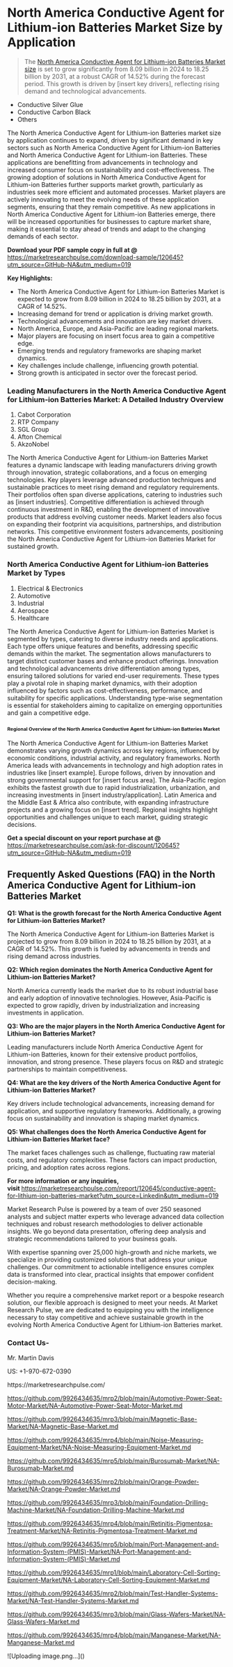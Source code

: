 <h1>North America Conductive Agent for Lithium-ion Batteries Market&nbsp;Size by Application</h1><blockquote><p>The <a href="https://marketresearchpulse.com/download-sample/120645?utm_source=GitHub-NA&amp;utm_medium=019">North America Conductive Agent for Lithium-ion Batteries Market size</a> is set to grow significantly from 8.09 billion in 2024 to 18.25 billion by 2031, at a robust CAGR of 14.52% during the forecast period. This growth is driven by [insert key drivers], reflecting rising demand and technological advancements.</p></blockquote><ul><li>Conductive Silver Glue<li> Conductive Carbon Black<li> Others</li></ul><p>The North America Conductive Agent for Lithium-ion Batteries market size by application continues to expand, driven by significant demand in key sectors such as North America Conductive Agent for Lithium-ion Batteries and North America Conductive Agent for Lithium-ion Batteries. These applications are benefitting from advancements in technology and increased consumer focus on sustainability and cost-effectiveness. The growing adoption of solutions in North America Conductive Agent for Lithium-ion Batteries further supports market growth, particularly as industries seek more efficient and automated processes. Market players are actively innovating to meet the evolving needs of these application segments, ensuring that they remain competitive. As new applications in North America Conductive Agent for Lithium-ion Batteries emerge, there will be increased opportunities for businesses to capture market share, making it essential to stay ahead of trends and adapt to the changing demands of each sector.</p><p><strong>Download your PDF sample copy in full at @ </strong><a href="https://marketresearchpulse.com/download-sample/120645?utm_source=GitHub-NA&amp;utm_medium=019">https://marketresearchpulse.com/download-sample/120645?utm_source=GitHub-NA&amp;utm_medium=019</a></p><p><strong>Key Highlights: </strong></p><ul><li>The North America Conductive Agent for Lithium-ion Batteries Market is expected to grow from 8.09 billion in 2024 to 18.25 billion by 2031, at a CAGR of 14.52%.</li><li>Increasing demand for trend or application is driving market growth.</li><li>Technological advancements and innovation are key market drivers.</li><li>North America, Europe, and Asia-Pacific are leading regional markets.</li><li>Major players are focusing on insert focus area to gain a competitive edge.</li><li>Emerging trends and regulatory frameworks are shaping market dynamics.</li><li>Key challenges include challenge, influencing growth potential.</li><li>Strong growth is anticipated in sector over the forecast period.</li></ul><h3>Leading Manufacturers in the North America Conductive Agent for Lithium-ion Batteries Market: A Detailed Industry Overview</h3><ol><li>Cabot Corporation</li><li>RTP Company</li><li>SGL Group</li><li>Afton Chemical</li><li>AkzoNobel</li></ol><div class="flex max-w-full flex-col flex-grow"><div class="min-h-8 text-message flex w-full flex-col items-end gap-2 whitespace-normal break-words [.text-message+&amp;]:mt-5" dir="auto" data-message-author-role="assistant" data-message-id="fd8432e4-4910-450d-b182-61b7bfb0a01f" data-message-model-slug="gpt-4o"><div class="flex w-full flex-col gap-1 empty:hidden first:pt-[3px]"><div class="markdown prose w-full break-words dark:prose-invert light"><p>The North America Conductive Agent for Lithium-ion Batteries Market features a dynamic landscape with leading manufacturers driving growth through innovation, strategic collaborations, and a focus on emerging technologies. Key players leverage advanced production techniques and sustainable practices to meet rising demand and regulatory requirements. Their portfolios often span diverse applications, catering to industries such as [insert industries]. Competitive differentiation is achieved through continuous investment in R&amp;D, enabling the development of innovative products that address evolving customer needs. Market leaders also focus on expanding their footprint via acquisitions, partnerships, and distribution networks. This competitive environment fosters advancements, positioning the North America Conductive Agent for Lithium-ion Batteries Market for sustained growth.</p></div></div></div></div><h3>North America Conductive Agent for Lithium-ion Batteries Market by Types</h3><ol><li>Electrical & Electronics<li> Automotive<li> Industrial<li> Aerospace<li> Healthcare</li></ol><div class="flex max-w-full flex-col flex-grow"><div class="min-h-8 text-message flex w-full flex-col items-end gap-2 whitespace-normal break-words [.text-message+&amp;]:mt-5" dir="auto" data-message-author-role="assistant" data-message-id="084470be-0bb7-4664-bddf-5156b4f41249" data-message-model-slug="gpt-4o-mini"><div class="flex w-full flex-col gap-1 empty:hidden first:pt-[3px]"><div class="markdown prose w-full break-words dark:prose-invert light"><p>The North America Conductive Agent for Lithium-ion Batteries Market is segmented by types, catering to diverse industry needs and applications. Each type offers unique features and benefits, addressing specific demands within the market. The segmentation allows manufacturers to target distinct customer bases and enhance product offerings. Innovation and technological advancements drive differentiation among types, ensuring tailored solutions for varied end-user requirements. These types play a pivotal role in shaping market dynamics, with their adoption influenced by factors such as cost-effectiveness, performance, and suitability for specific applications. Understanding type-wise segmentation is essential for stakeholders aiming to capitalize on emerging opportunities and gain a competitive edge.</p></div></div></div></div><h3><span style="font-size: 11px;">Regional Overview of the North America Conductive Agent for Lithium-ion Batteries Market</span></h3><div class="flex max-w-full flex-col flex-grow"><div class="min-h-8 text-message flex w-full flex-col items-end gap-2 whitespace-normal break-words [.text-message+&amp;]:mt-5" dir="auto" data-message-author-role="assistant" data-message-id="e9038762-ce64-4e30-91c9-9bd413514231" data-message-model-slug="gpt-4o-mini"><div class="flex w-full flex-col gap-1 empty:hidden first:pt-[3px]"><div class="markdown prose w-full break-words dark:prose-invert light"><p>The North America Conductive Agent for Lithium-ion Batteries Market demonstrates varying growth dynamics across key regions, influenced by economic conditions, industrial activity, and regulatory frameworks. North America leads with advancements in technology and high adoption rates in industries like [insert example]. Europe follows, driven by innovation and strong governmental support for [insert focus area]. The Asia-Pacific region exhibits the fastest growth due to rapid industrialization, urbanization, and increasing investments in [insert industry/application]. Latin America and the Middle East &amp; Africa also contribute, with expanding infrastructure projects and a growing focus on [insert trend]. Regional insights highlight opportunities and challenges unique to each market, guiding strategic decisions.</p></div></div></div></div><p><strong>Get a special discount on your report purchase at @ </strong><a href="https://marketresearchpulse.com/ask-for-discount/120645?utm_source=GitHub-NA&amp;utm_medium=019">https://marketresearchpulse.com/ask-for-discount/120645?utm_source=GitHub-NA&amp;utm_medium=019</a></p><h2>Frequently Asked Questions (FAQ) in the North America Conductive Agent for Lithium-ion Batteries Market</h2><p><strong>Q1: What is the growth forecast for the North America Conductive Agent for Lithium-ion Batteries Market?</strong></p><p>The North America Conductive Agent for Lithium-ion Batteries Market is projected to grow from 8.09 billion in 2024 to 18.25 billion by 2031, at a CAGR of 14.52%. This growth is fueled by advancements in trends and rising demand across industries.</p><p><strong>Q2: Which region dominates the North America Conductive Agent for Lithium-ion Batteries Market?</strong></p><p>North America currently leads the market due to its robust industrial base and early adoption of innovative technologies. However, Asia-Pacific is expected to grow rapidly, driven by industrialization and increasing investments in application.</p><p><strong>Q3: Who are the major players in the North America Conductive Agent for Lithium-ion Batteries Market?</strong></p><p>Leading manufacturers include North America Conductive Agent for Lithium-ion Batteries, known for their extensive product portfolios, innovation, and strong presence. These players focus on R&amp;D and strategic partnerships to maintain competitiveness.</p><p><strong>Q4: What are the key drivers of the North America Conductive Agent for Lithium-ion Batteries Market?</strong></p><p>Key drivers include technological advancements, increasing demand for application, and supportive regulatory frameworks. Additionally, a growing focus on sustainability and innovation is shaping market dynamics.</p><p><strong>Q5: What challenges does the North America Conductive Agent for Lithium-ion Batteries Market face?</strong></p><p>The market faces challenges such as challenge, fluctuating raw material costs, and regulatory complexities. These factors can impact production, pricing, and adoption rates across regions.</p><p><strong>For more information or any inquiries, visit&nbsp;</strong><a href="https://marketresearchpulse.com/report/120645/conductive-agent-for-lithium-ion-batteries-market?utm_source=Linkedin&utm_medium=019">https://marketresearchpulse.com/report/120645/conductive-agent-for-lithium-ion-batteries-market?utm_source=Linkedin&utm_medium=019</a></p><p>Market Research Pulse is powered by a team of over 250 seasoned analysts and subject matter experts who leverage advanced data collection techniques and robust research methodologies to deliver actionable insights. We go beyond data presentation, offering deep analysis and strategic recommendations tailored to your business goals.</p><p>With expertise spanning over 25,000 high-growth and niche markets, we specialize in providing customized solutions that address your unique challenges. Our commitment to actionable intelligence ensures complex data is transformed into clear, practical insights that empower confident decision-making.</p><p>Whether you require a comprehensive market report or a bespoke research solution, our flexible approach is designed to meet your needs. At Market Research Pulse, we are dedicated to equipping you with the intelligence necessary to stay competitive and achieve sustainable growth in the evolving North America Conductive Agent for Lithium-ion Batteries market.</p><h3><strong>Contact Us-</strong></h3><p>Mr. Martin Davis</p><p>US: +1-970-672-0390</p><p>https://marketresearchpulse.com/</p><p><a href="https://github.com/9926434635/mrp2/blob/main/Automotive-Power-Seat-Motor-Market/NA-Automotive-Power-Seat-Motor-Market.md">https://github.com/9926434635/mrp2/blob/main/Automotive-Power-Seat-Motor-Market/NA-Automotive-Power-Seat-Motor-Market.md</a></p><p><a href="https://github.com/9926434635/mrp3/blob/main/Magnetic-Base-Market/NA-Magnetic-Base-Market.md">https://github.com/9926434635/mrp3/blob/main/Magnetic-Base-Market/NA-Magnetic-Base-Market.md</a></p><p><a href="https://github.com/9926434635/mrp4/blob/main/Noise-Measuring-Equipment-Market/NA-Noise-Measuring-Equipment-Market.md">https://github.com/9926434635/mrp4/blob/main/Noise-Measuring-Equipment-Market/NA-Noise-Measuring-Equipment-Market.md</a></p><p><a href="https://github.com/9926434635/mrp5/blob/main/Burosumab-Market/NA-Burosumab-Market.md">https://github.com/9926434635/mrp5/blob/main/Burosumab-Market/NA-Burosumab-Market.md</a></p><p><a href="https://github.com/9926434635/mrp2/blob/main/Orange-Powder-Market/NA-Orange-Powder-Market.md">https://github.com/9926434635/mrp2/blob/main/Orange-Powder-Market/NA-Orange-Powder-Market.md</a></p><p><a href="https://github.com/9926434635/mrp3/blob/main/Foundation-Drilling-Machine-Market/NA-Foundation-Drilling-Machine-Market.md">https://github.com/9926434635/mrp3/blob/main/Foundation-Drilling-Machine-Market/NA-Foundation-Drilling-Machine-Market.md</a></p><p><a href="https://github.com/9926434635/mrp4/blob/main/Retinitis-Pigmentosa-Treatment-Market/NA-Retinitis-Pigmentosa-Treatment-Market.md">https://github.com/9926434635/mrp4/blob/main/Retinitis-Pigmentosa-Treatment-Market/NA-Retinitis-Pigmentosa-Treatment-Market.md</a></p><p><a href="https://github.com/9926434635/mrp5/blob/main/Port-Management-and-Information-System-(PMIS)-Market/NA-Port-Management-and-Information-System-(PMIS)-Market.md">https://github.com/9926434635/mrp5/blob/main/Port-Management-and-Information-System-(PMIS)-Market/NA-Port-Management-and-Information-System-(PMIS)-Market.md</a></p><p><a href="https://github.com/9926434635/mrp1/blob/main/Laboratory-Cell-Sorting-Equipment-Market/NA-Laboratory-Cell-Sorting-Equipment-Market.md">https://github.com/9926434635/mrp1/blob/main/Laboratory-Cell-Sorting-Equipment-Market/NA-Laboratory-Cell-Sorting-Equipment-Market.md</a></p><p><a href="https://github.com/9926434635/mrp2/blob/main/Test-Handler-Systems-Market/NA-Test-Handler-Systems-Market.md">https://github.com/9926434635/mrp2/blob/main/Test-Handler-Systems-Market/NA-Test-Handler-Systems-Market.md</a></p><p><a href="https://github.com/9926434635/mrp3/blob/main/Glass-Wafers-Market/NA-Glass-Wafers-Market.md">https://github.com/9926434635/mrp3/blob/main/Glass-Wafers-Market/NA-Glass-Wafers-Market.md</a></p><p><a href="https://github.com/9926434635/mrp4/blob/main/Manganese-Market/NA-Manganese-Market.md">https://github.com/9926434635/mrp4/blob/main/Manganese-Market/NA-Manganese-Market.md</a></p>
![Uploading image.png…]()
